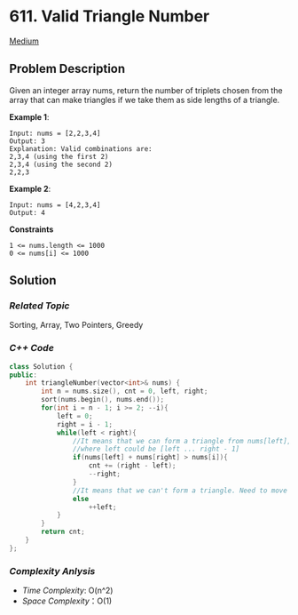 # 611. Valid Triangle Number
[Medium](https://leetcode.com/problems/valid-triangle-number/description/)

## Problem Description

Given an integer array nums, return the number of triplets chosen from the array that can make triangles if we take them as side lengths of a triangle.


**Example 1**:
```
Input: nums = [2,2,3,4]
Output: 3
Explanation: Valid combinations are: 
2,3,4 (using the first 2)
2,3,4 (using the second 2)
2,2,3
```
**Example 2**:
```
Input: nums = [4,2,3,4]
Output: 4
```

**Constraints**
```
1 <= nums.length <= 1000
0 <= nums[i] <= 1000
```

## Solution

### _Related Topic_
   Sorting, Array, Two Pointers, Greedy


### _C++ Code_
```cpp
class Solution {
public:
    int triangleNumber(vector<int>& nums) {
        int n = nums.size(), cnt = 0, left, right;
        sort(nums.begin(), nums.end());
        for(int i = n - 1; i >= 2; --i){
            left = 0;
            right = i - 1;
            while(left < right){
                //It means that we can form a triangle from nums[left], nums[right], nums[i]
                //where left could be [left ... right - 1]
                if(nums[left] + nums[right] > nums[i]){
                    cnt += (right - left);
                    --right;
                }
                //It means that we can't form a triangle. Need to move left pointer to a larger one
                else
                    ++left;
            }
        }
        return cnt;
    }
};
```

### _Complexity Anlysis_
- _Time Complexity_: O(n^2)
- _Space Complexity_：O(1)

